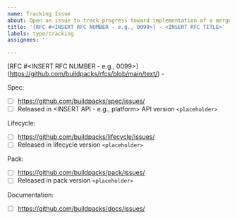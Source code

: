 ```yaml
---
name: Tracking Issue
about: Open an issue to track progress toward implementation of a merged RFC
title: '[RFC #<INSERT RFC NUMBER - e.g., 0099>] - <INSERT RFC TITLE>'
labels: type/tracking
assignees: ''

---
```


[RFC #<INSERT RFC NUMBER - e.g., 0099>](https://github.com/buildpacks/rfcs/blob/main/text/<INSERT FILENAME>) - <INSERT RFC TITLE>

Spec:
- [ ] https://github.com/buildpacks/spec/issues/<INSERT ISSUE NUMBER>
- [ ] Released in <INSERT API - e.g., platform> API version `<placeholder>`

Lifecycle:
- [ ] https://github.com/buildpacks/lifecycle/issues/<INSERT ISSUE NUMBER>
- [ ] Released in lifecycle version `<placeholder>`

Pack:
- [ ] https://github.com/buildpacks/pack/issues/<INSERT ISSUE NUMBER>
- [ ] Released in pack version `<placeholder>`

Documentation:
- [ ] https://github.com/buildpacks/docs/issues/<INSERT ISSUE NUMBER>
